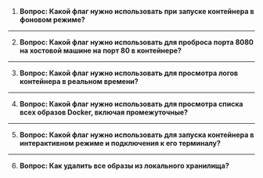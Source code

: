 
1. **Вопрос: Какой флаг нужно использовать при запуске контейнера в фоновом режиме?**
____
2. **Вопрос: Какой флаг нужно использовать для проброса порта 8080 на хостовой машине на порт 80 в контейнере?**
___
3. **Вопрос: Какой флаг нужно использовать для просмотра логов контейнера в реальном времени?**
___
4. **Вопрос: Какой флаг нужно использовать для просмотра списка всех образов Docker, включая промежуточные?**
___
5. **Вопрос: Какой флаг нужно использовать для запуска контейнера в интерактивном режиме и подключения к его терминалу?**
___
6. **Вопрос: Как удалить все образы из локального хранилища?**

